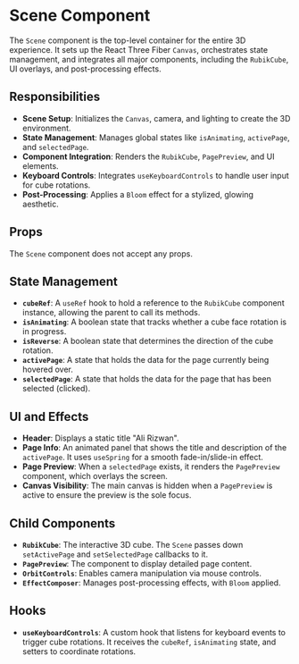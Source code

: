 # Scene Component

The `Scene` component is the top-level container for the entire 3D experience.
It sets up the React Three Fiber `Canvas`, orchestrates state management, and
integrates all major components, including the `RubikCube`, UI overlays, and
post-processing effects.

## Responsibilities

- **Scene Setup**: Initializes the `Canvas`, camera, and lighting to create the
  3D environment.
- **State Management**: Manages global states like `isAnimating`, `activePage`,
  and `selectedPage`.
- **Component Integration**: Renders the `RubikCube`, `PagePreview`, and UI
  elements.
- **Keyboard Controls**: Integrates `useKeyboardControls` to handle user input
  for cube rotations.
- **Post-Processing**: Applies a `Bloom` effect for a stylized, glowing
  aesthetic.

## Props

The `Scene` component does not accept any props.

## State Management

- **`cubeRef`**: A `useRef` hook to hold a reference to the `RubikCube`
  component instance, allowing the parent to call its methods.
- **`isAnimating`**: A boolean state that tracks whether a cube face rotation is
  in progress.
- **`isReverse`**: A boolean state that determines the direction of the cube
  rotation.
- **`activePage`**: A state that holds the data for the page currently being
  hovered over.
- **`selectedPage`**: A state that holds the data for the page that has been
  selected (clicked).

## UI and Effects

- **Header**: Displays a static title "Ali Rizwan".
- **Page Info**: An animated panel that shows the title and description of the
  `activePage`. It uses `useSpring` for a smooth fade-in/slide-in effect.
- **Page Preview**: When a `selectedPage` exists, it renders the `PagePreview`
  component, which overlays the screen.
- **Canvas Visibility**: The main canvas is hidden when a `PagePreview` is
  active to ensure the preview is the sole focus.

## Child Components

- **`RubikCube`**: The interactive 3D cube. The `Scene` passes down
  `setActivePage` and `setSelectedPage` callbacks to it.
- **`PagePreview`**: The component to display detailed page content.
- **`OrbitControls`**: Enables camera manipulation via mouse controls.
- **`EffectComposer`**: Manages post-processing effects, with `Bloom` applied.

## Hooks

- **`useKeyboardControls`**: A custom hook that listens for keyboard events to
  trigger cube rotations. It receives the `cubeRef`, `isAnimating` state, and
  setters to coordinate rotations.
